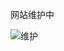 网站维护中

![维护](https://raw.githubusercontent.com/zjr9898/zjr9898.github.io/Photos/refs/heads/main/maintain.jpg)
